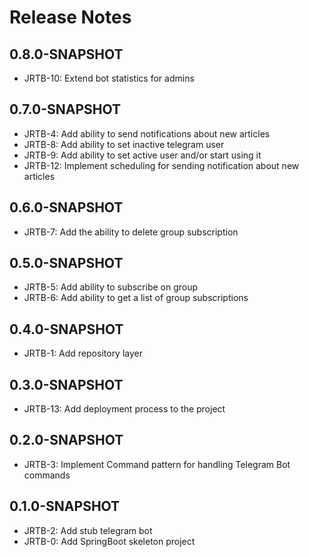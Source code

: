 # Release Notes

## 0.8.0-SNAPSHOT

* JRTB-10: Extend bot statistics for admins

## 0.7.0-SNAPSHOT

* JRTB-4: Add ability to send notifications about new articles
* JRTB-8: Add ability to set inactive telegram user
* JRTB-9: Add ability to set active user and/or start using it
* JRTB-12: Implement scheduling for sending notification about new articles

## 0.6.0-SNAPSHOT

* JRTB-7: Add the ability to delete group subscription

## 0.5.0-SNAPSHOT

* JRTB-5: Add ability to subscribe on group
* JRTB-6: Add ability to get a list of group subscriptions

## 0.4.0-SNAPSHOT

* JRTB-1: Add repository layer

## 0.3.0-SNAPSHOT

* JRTB-13: Add deployment process to the project

## 0.2.0-SNAPSHOT

* JRTB-3: Implement Command pattern for handling Telegram Bot commands

## 0.1.0-SNAPSHOT

* JRTB-2: Add stub telegram bot
* JRTB-0: Add SpringBoot skeleton project